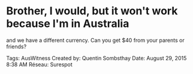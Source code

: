 # Brother, I would, but it won't work because l'm in Australia
and we have a different currency. Can you get $40 from your parents or friends?

Tags: AusWitness
Created by: Quentin Sombsthay
Date: August 29, 2015 8:38 AM
Réseau: Surespot